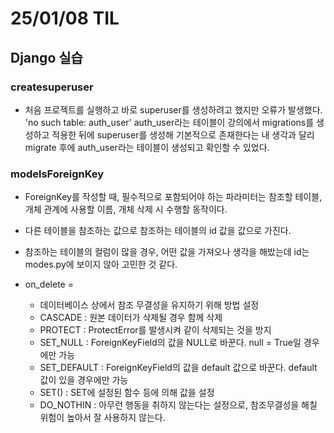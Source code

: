 # 25/01/08 TIL
## Django 실습
### createsuperuser
  - 처음 프로젝트를 실행하고 바로 superuser를 생성하려고 했지만 오류가 발생했다.
    'no such table: auth_user'
    auth_user라는 테이블이 강의에서 migrations를 생성하고 적용한 뒤에 superuser를 생성해 기본적으로 존재한다는 내 생각과 달리 migrate 후에 auth_user라는 테이블이 생성되고 확인할 수 있었다.

### modelsForeignKey
  - ForeignKey를 작성할 때, 필수적으로 포함되어야 하는 파라미터는 참조할 테이블, 개체 관계에 사용할 이름, 개체 삭제 시 수행할 동작이다.
  - 다른 테이블을 참조하는 값으로 참조하는 테이블의 id 값을 값으로 가진다.
  - 참조하는 테이블의 컬럼이 많을 경우, 어떤 값을 가져오나 생각을 해밨는데 id는 modes.py에 보이지 않아 고민한 것 같다.
  
  - on_delete =
    - 데이터베이스 상에서 참조 무결성을 유지하기 위해 방법 설정
    - CASCADE : 원본 데이터가 삭제될 경우 함께 삭제
    - PROTECT : ProtectError를 발생시켜 같이 삭제되는 것을 방지
    - SET_NULL : ForeignKeyField의 값을 NULL로 바꾼다. null = True일 경우에만 가능
    - SET_DEFAULT : ForeignKeyField의 값을 default 값으로 바꾼다. default 값이 있을 경우에만 가능
    - SET() : SET에 설정된 함수 등에 의해 값을 설정
    - DO_NOTHIN : 아무런 행동을 취하지 않는다는 설정으로, 참조무결성을 해칠 위험이 높아서 잘 사용하지 않는다.